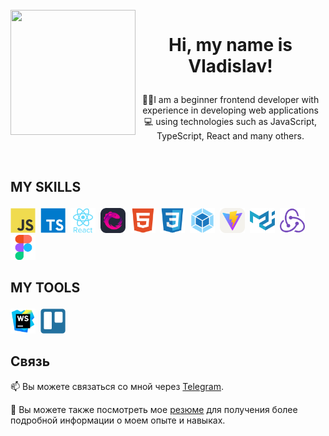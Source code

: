 <br clear="both">

<img align="left" height="200" width="200" src="https://media.giphy.com/media/dxn6fRlTIShoeBr69N/giphy.gif" width="100"/>

# <p align= "center">Hi, my name is Vladislav!</p>

<p align="center" >👨‍💻I am a beginner frontend developer with experience in developing web applications <br> 💻 using technologies such as JavaScript, TypeScript, React and many others.</p>

<br clear="both">

## <p>MY SKILLS</p>
<div>
<img src="https://github.com/devicons/devicon/blob/master/icons/javascript/javascript-original.svg" width="40" height="40"/>&nbsp;
<img src="https://github.com/devicons/devicon/blob/master/icons/typescript/typescript-plain.svg" width="40" height="40"/>&nbsp;
<img src="https://github.com/devicons/devicon/blob/master/icons/react/react-original-wordmark.svg" width="40" height="40"/>&nbsp;
<img src="https://github.com/tandpfun/skill-icons/blob/main/icons/ReactiveX-Dark.svg" width="40" height="40"/>&nbsp;
<img src="https://github.com/devicons/devicon/blob/master/icons/html5/html5-plain.svg" width="40" height="40"/>&nbsp;
<img src="https://github.com/devicons/devicon/blob/master/icons/css3/css3-original.svg " width="40" height="40"/>&nbsp;
<img src="https://github.com/devicons/devicon/blob/master/icons/webpack/webpack-original.svg" width="40" height="40"/>&nbsp;
<img src="https://github.com/tandpfun/skill-icons/blob/main/icons/Vite-Light.svg" width="40" height="40"/>&nbsp;
<img src="https://github.com/devicons/devicon/blob/master/icons/materialui/materialui-original.svg" width="40" height="40"/>&nbsp;
<img src="https://github.com/devicons/devicon/blob/master/icons/redux/redux-original.svg" width="40" height="40"/>&nbsp;
<img src="https://github.com/devicons/devicon/blob/master/icons/figma/figma-original.svg" width="40" height="40"/>&nbsp;
</div>

## <p>MY TOOLS</p>
<div>
<img src="https://github.com/devicons/devicon/blob/master/icons/webstorm/webstorm-original.svg" width="40" height="40"/>&nbsp;
<img src="https://github.com/devicons/devicon/blob/master/icons/trello/trello-plain.svg" width="40" height="40"/>&nbsp;

## Связь

📫 Вы можете связаться со мной через [Telegram](https://t.me/Siv0k).


📄 Вы можете также посмотреть мое [резюме](..........) для получения более подробной информации о моем опыте и навыках.



